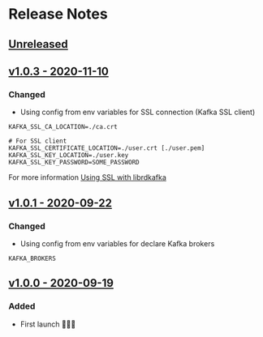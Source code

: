 # Release Notes

## [Unreleased](https://github.com/SepteniTechnology/laravel-kafka/compare/v1.0.3...master)

## [v1.0.3 - 2020-11-10](https://github.com/SepteniTechnology/laravel-kafka/compare/v1.0.1...v1.0.3)

### Changed
- Using config from env variables for SSL connection (Kafka SSL client)
```
KAFKA_SSL_CA_LOCATION=./ca.crt

# For SSL client
KAFKA_SSL_CERTIFICATE_LOCATION=./user.crt [./user.pem]
KAFKA_SSL_KEY_LOCATION=./user.key
KAFKA_SSL_KEY_PASSWORD=SOME_PASSWORD
```
For more information [Using SSL with librdkafka](https://github.com/edenhill/librdkafka/wiki/Using-SSL-with-librdkafka)

## [v1.0.1 - 2020-09-22](https://github.com/SepteniTechnology/laravel-kafka/compare/v1.0.0...v1.0.1)

### Changed
- Using config from env variables for declare Kafka brokers
```
KAFKA_BROKERS
```

## [v1.0.0 - 2020-09-19](https://github.com/SepteniTechnology/laravel-kafka/tree/v1.0.0)
### Added
- First launch 🚀🚀🚀
